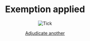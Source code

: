 <div style="text-align: center;">

# Exemption applied

<img src="{{ '/assets/images/tick.png' | url }}" alt="Tick" class="icon">

<a href="https://sassica.github.io/nsw-lightson-prototype/case2" class="nsw-button nsw-button--primary"> Adjudicate another </a>
</div>

